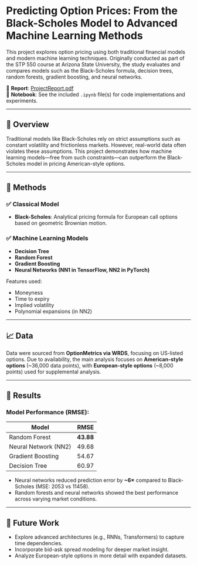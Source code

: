 # Predicting Option Prices: From the Black-Scholes Model to Advanced Machine Learning Methods

This project explores option pricing using both traditional financial models and modern machine learning techniques. Originally conducted as part of the STP 550 course at Arizona State University, the study evaluates and compares models such as the Black-Scholes formula, decision trees, random forests, gradient boosting, and neural networks.

📄 **Report**: [ProjectReport.pdf](./ProjectReport.pdf)  
📓 **Notebook**: See the included `.ipynb` file(s) for code implementations and experiments.

---

## 📌 Overview

Traditional models like Black-Scholes rely on strict assumptions such as constant volatility and frictionless markets. However, real-world data often violates these assumptions. This project demonstrates how machine learning models—free from such constraints—can outperform the Black-Scholes model in pricing American-style options.

---

## 🧠 Methods

### ✅ Classical Model
- **Black-Scholes**: Analytical pricing formula for European call options based on geometric Brownian motion.

### ✅ Machine Learning Models
- **Decision Tree**
- **Random Forest**
- **Gradient Boosting**
- **Neural Networks (NN1 in TensorFlow, NN2 in PyTorch)**

Features used:
- Moneyness
- Time to expiry
- Implied volatility
- Polynomial expansions (in NN2)

---

## 📈 Data

Data were sourced from **OptionMetrics via WRDS**, focusing on US-listed options. Due to availability, the main analysis focuses on **American-style options** (~36,000 data points), with **European-style options** (~8,000 points) used for supplemental analysis.

---

## 🧪 Results

### Model Performance (RMSE):
| Model             | RMSE    |
|------------------|---------|
| Random Forest     | **43.88** |
| Neural Network (NN2) | 49.68  |
| Gradient Boosting | 54.67  |
| Decision Tree     | 60.97  |

- Neural networks reduced prediction error by **~6×** compared to Black-Scholes (MSE: 2053 vs 11458).
- Random forests and neural networks showed the best performance across varying market conditions.

---

## 🔮 Future Work

- Explore advanced architectures (e.g., RNNs, Transformers) to capture time dependencies.
- Incorporate bid-ask spread modeling for deeper market insight.
- Analyze European-style options in more detail with expanded datasets.
